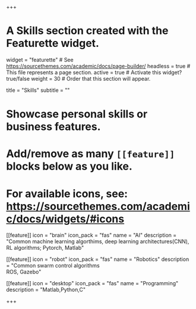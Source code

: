 +++
# A Skills section created with the Featurette widget.
widget = "featurette"  # See https://sourcethemes.com/academic/docs/page-builder/
headless = true  # This file represents a page section.
active = true  # Activate this widget? true/false
weight = 30  # Order that this section will appear.

title = "Skills"
subtitle = ""

# Showcase personal skills or business features.
# 
# Add/remove as many `[[feature]]` blocks below as you like.
# 
# For available icons, see: https://sourcethemes.com/academic/docs/widgets/#icons

[[feature]]
  icon = "brain"
  icon_pack = "fas"
  name = "AI"
  description = "Common machine learning algorthims, deep learning architectures(CNN), RL algorithms; Pytorch, Matlab"
  
[[feature]]
  icon = "robot"
  icon_pack = "fas"
  name = "Robotics"
  description = "Common swarm control algorithms <br> ROS, Gazebo"
  
[[feature]]
  icon = "desktop"
  icon_pack = "fas"
  name = "Programming"
  description = "Matlab,Python,C"

+++
